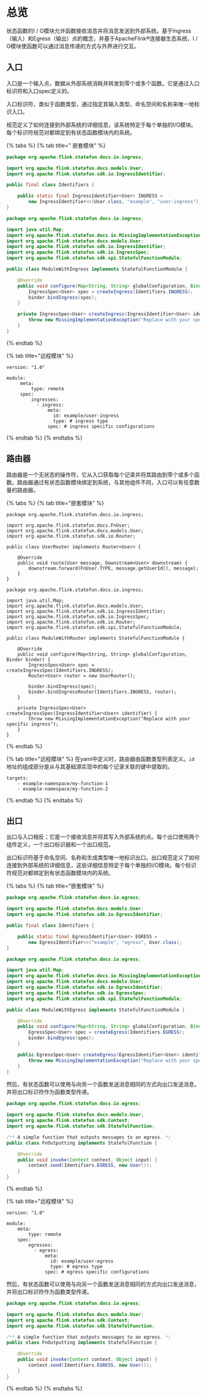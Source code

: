 # 总览

状态函数的I / O模块允许函数接收消息并将消息发送到外部系统。基于Ingress（输入）和Egress（输出）点的概念，并基于ApacheFlink®连接器生态系统，I / O模块使函数可以通过消息传递的方式与外界进行交互。

## 入口

入口是一个输入点，数据从外部系统消耗并转发到零个或多个函数。它是通过入口标识符和入口spec定义的。

入口标识符，类似于函数类型，通过指定其输入类型、命名空间和名称来唯一地标识入口。

规范定义了如何连接到外部系统的详细信息，该系统特定于每个单独的I/O模块。每个标识符规范对都绑定到有状态函数模块内的系统。

{% tabs %}
{% tab title=" 嵌套模块" %}
```java
package org.apache.flink.statefun.docs.io.ingress;

import org.apache.flink.statefun.docs.models.User;
import org.apache.flink.statefun.sdk.io.IngressIdentifier;

public final class Identifiers {

    public static final IngressIdentifier<User> INGRESS =
        new IngressIdentifier<>(User.class, "example", "user-ingress");
}
```

```java
package org.apache.flink.statefun.docs.io.ingress;

import java.util.Map;
import org.apache.flink.statefun.docs.io.MissingImplementationException;
import org.apache.flink.statefun.docs.models.User;
import org.apache.flink.statefun.sdk.io.IngressIdentifier;
import org.apache.flink.statefun.sdk.io.IngressSpec;
import org.apache.flink.statefun.sdk.spi.StatefulFunctionModule;

public class ModuleWithIngress implements StatefulFunctionModule {

    @Override
    public void configure(Map<String, String> globalConfiguration, Binder binder) {
        IngressSpec<User> spec = createIngress(Identifiers.INGRESS);
        binder.bindIngress(spec);
    }

    private IngressSpec<User> createIngress(IngressIdentifier<User> identifier) {
        throw new MissingImplementationException("Replace with your specific ingress");
    }
}
```
{% endtab %}

{% tab title="远程模块" %}
```text
version: "1.0"

module:
     meta:
         type: remote
     spec:
         ingresses:
           - ingress:
               meta:
                 id: example/user-ingress
                 type: # ingress type
               spec: # ingress specific configurations
```
{% endtab %}
{% endtabs %}

## 路由器

路由器是一个无状态的操作符，它从入口获取每个记录并将其路由到零个或多个函数。路由器通过有状态函数模块绑定到系统，与其他组件不同，入口可以有任意数量的路由器。

{% tabs %}
{% tab title="嵌套模块" %}
```text
package org.apache.flink.statefun.docs.io.ingress;

import org.apache.flink.statefun.docs.FnUser;
import org.apache.flink.statefun.docs.models.User;
import org.apache.flink.statefun.sdk.io.Router;

public class UserRouter implements Router<User> {

    @Override
    public void route(User message, Downstream<User> downstream) {
        downstream.forward(FnUser.TYPE, message.getUserId(), message);
    }
}
```

```text
package org.apache.flink.statefun.docs.io.ingress;

import java.util.Map;
import org.apache.flink.statefun.docs.models.User;
import org.apache.flink.statefun.sdk.io.IngressIdentifier;
import org.apache.flink.statefun.sdk.io.IngressSpec;
import org.apache.flink.statefun.sdk.io.Router;
import org.apache.flink.statefun.sdk.spi.StatefulFunctionModule;

public class ModuleWithRouter implements StatefulFunctionModule {

    @Override
    public void configure(Map<String, String> globalConfiguration, Binder binder) {
        IngressSpec<User> spec = createIngressSpec(Identifiers.INGRESS);
        Router<User> router = new UserRouter();

        binder.bindIngress(spec);
        binder.bindIngressRouter(Identifiers.INGRESS, router);
    }

    private IngressSpec<User> createIngressSpec(IngressIdentifier<User> identifier) {
        throw new MissingImplementationException("Replace with your specific ingress");
    }
}
```
{% endtab %}

{% tab title="远程模块" %}
在yaml中定义时，路由器由函数类型列表定义。`id`地址的组成部分是从与其基础源实现中的每个记录关联的键中提取的。

```text
targets:
    - example-namespace/my-function-1
    - example-namespace/my-function-2
```
{% endtab %}
{% endtabs %}

## 出口

出口与入口相反；它是一个接收消息并将其写入外部系统的点。每个出口使用两个组件定义，一个出口标识器和一个出口规范。

出口标识符基于命名空间、名称和生成类型唯一地标识出口。出口规范定义了如何连接到外部系统的详细信息，这些详细信息特定于每个单独的I/O模块。每个标识符规范对都绑定到有状态函数模块内的系统。

{% tabs %}
{% tab title="嵌套模块" %}
```java
package org.apache.flink.statefun.docs.io.egress;

import org.apache.flink.statefun.docs.models.User;
import org.apache.flink.statefun.sdk.io.EgressIdentifier;

public final class Identifiers {

    public static final EgressIdentifier<User> EGRESS =
        new EgressIdentifier<>("example", "egress", User.class);
}
```

```java
package org.apache.flink.statefun.docs.io.egress;

import java.util.Map;
import org.apache.flink.statefun.docs.io.MissingImplementationException;
import org.apache.flink.statefun.docs.models.User;
import org.apache.flink.statefun.sdk.io.EgressIdentifier;
import org.apache.flink.statefun.sdk.io.EgressSpec;
import org.apache.flink.statefun.sdk.spi.StatefulFunctionModule;

public class ModuleWithEgress implements StatefulFunctionModule {

    @Override
    public void configure(Map<String, String> globalConfiguration, Binder binder) {
        EgressSpec<User> spec = createEgress(Identifiers.EGRESS);
        binder.bindEgress(spec);
    }

    public EgressSpec<User> createEgress(EgressIdentifier<User> identifier) {
        throw new MissingImplementationException("Replace with your specific egress");
    }
}
```

然后，有状态函数可以使用与向另一个函数发送消息相同的方式向出口发送消息，并将出口标识符作为函数类型传递。

```java
package org.apache.flink.statefun.docs.io.egress;

import org.apache.flink.statefun.docs.models.User;
import org.apache.flink.statefun.sdk.Context;
import org.apache.flink.statefun.sdk.StatefulFunction;

/** A simple function that outputs messages to an egress. */
public class FnOutputting implements StatefulFunction {

    @Override
    public void invoke(Context context, Object input) {
        context.send(Identifiers.EGRESS, new User());
    }
}
```
{% endtab %}

{% tab title="远程模块" %}
```text
version: "1.0"

module:
    meta:
        type: remote
    spec:
        egresses:
          - egress:
              meta:
                id: example/user-egress
                type: # egress type
              spec: # egress specific configurations
```

然后，有状态函数可以使用与向另一个函数发送消息相同的方式向出口发送消息，并将出口标识符作为函数类型传递。

```java
package org.apache.flink.statefun.docs.io.egress;

import org.apache.flink.statefun.docs.models.User;
import org.apache.flink.statefun.sdk.Context;
import org.apache.flink.statefun.sdk.StatefulFunction;

/** A simple function that outputs messages to an egress. */
public class FnOutputting implements StatefulFunction {

    @Override
    public void invoke(Context context, Object input) {
        context.send(Identifiers.EGRESS, new User());
    }
}
```
{% endtab %}
{% endtabs %}

